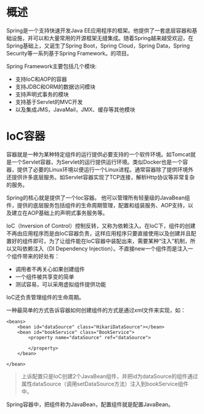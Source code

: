 # 概述
Spring是一个支持快速开发Java EE应用程序的框架。他提供了一套底层容器和基础设施，并可以和大量常用的开源框架无缝集成。随着Spring越来越受欢迎，在Spring基础上，又诞生了Spring Boot，Spring Cloud，Spring Data，Spring Security等一系列基于Spring Framework。的项目。

Spring Framework主要包括几个模块:
- 支持IoC和AOP的容器
- 支持JDBC和ORM的数据访问模块
- 支持声明式事务的模块
- 支持基于Servlet的MVC开发
- 以及集成JMS，JavaMail，JMX、缓存等其他模块

# IoC容器
容器就是一种为某种特定组件的运行提供必要支持的一个软件环境。如Tomcat就是一个Servlet容器，为Servlet的运行提供运行环境。类似Docker也是一个容器，提供了必要的Linux环境以便运行一个Linux进程。通常容器除了提供环境外还提供许多底层服务。如Servlet容器实现了TCP连接，解析Http协议等非常复杂的服务。

Spring的核心就是提供了一个Ioc容器。 他可以管理所有轻量级的JavaBean组件，提供的底层服务包括组件的生命周期管理，配置和组装服务、AOP支持，以及建立在AOP基础上的声明式事务服务等。

IoC（Inversion of Control）控制反转，又称为依赖注入。在IoC下，组件的创建不再由应用程序而是由IoC容器负责，这样应用程序只要直接使用以及创建并且配置好的组件即可，为了让组件能在IoC容器中装配出来，需要某种“注入”机制，所以又叫依赖注入（DI Dependency Injection）。不直接new一个组件而是注入一个组件带来的好处有：
- 调用者不再关心如果创建组件
- 一个组件被共享变的简单
- 测试容易，可以采用虚拟组件提供功能

IoC还负责管理组件的生命周期。

一种最简单的方式告诉容器如何创建组件的方式是通过xml文件来实现，如：
```
<beans>
    <bean id="dataSource" class="HikariDataSource"></bean>
    <bean id="bookService" class="BookService">
        <property name="dataSource" ref="dataSource">

        </property>
    </bean>
    
</bean>
```
> 上诉配置只是IoC创建2个JavaBean组件，并把id为dataSource的组件通过属性dataSource（调用setDataSource方法）注入到bookService组件中。

Spring容器中，把组件称为JavaBean，配置组件就是配置JavaBean。

